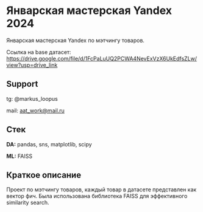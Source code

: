 
# Январская мастерская Yandex 2024

Январская мастерская Yandex по мэтчингу товаров. 

Ссылка на base датасет: https://drive.google.com/file/d/1FcPaLuUQ2PCWA4NevExVzX6UkEdfsZLw/view?usp=drive_link



## Support

tg: @markus_loopus

mail: aat_work@mail.ru

## Стек

**DA:** pandas, sns, matplotlib, scipy

**ML:** FAISS

## Краткое описание

Проект по мэтчингу товаров, каждый товар в датасете  представлен как вектор фич. Была использована библиотека FAISS для эффективного similarity search.

